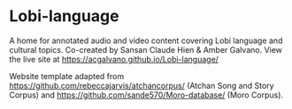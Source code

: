 # Lobi-language
A home for annotated audio and video content covering Lobi language and cultural topics. Co-created by Sansan Claude Hien &amp; Amber Galvano. View the live site at https://acgalvano.github.io/Lobi-language/

Website template adapted from https://github.com/rebeccajarvis/atchancorpus/ (Atchan Song and Story Corpus) and https://github.com/sande570/Moro-database/ (Moro Corpus).
